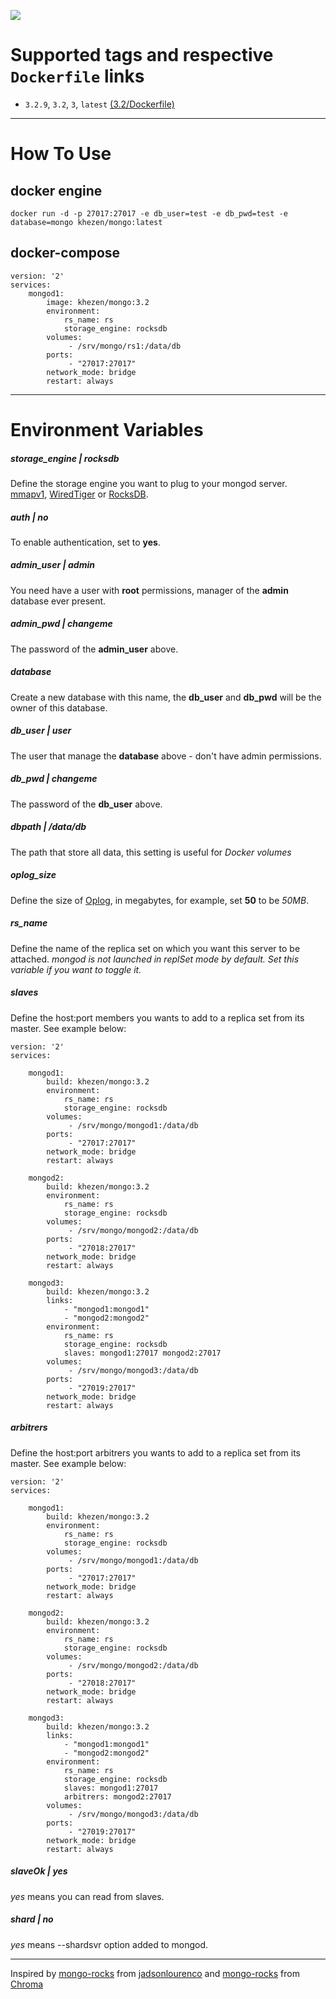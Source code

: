 [![](https://images.microbadger.com/badges/image/khezen/mongo.svg)](https://microbadger.com/images/khezen/mongo "Get your own image badge on microbadger.com")
# Supported tags and respective `Dockerfile` links

* `3.2.9`, `3.2`, `3`, `latest` [(3.2/Dockerfile)](https://github.com/Khezen/docker-mongo/blob/v3.2/Dockerfile)

---
# How To Use
## docker engine
```
docker run -d -p 27017:27017 -e db_user=test -e db_pwd=test -e database=mongo khezen/mongo:latest   
```   

## docker-compose
```
version: '2'
services:
    mongod1:
        image: khezen/mongo:3.2
        environment:
            rs_name: rs
            storage_engine: rocksdb
        volumes:
             - /srv/mongo/rs1:/data/db
        ports:
             - "27017:27017"
        network_mode: bridge
        restart: always

```
---
# Environment Variables

##### storage_engine | *rocksdb*
Define the storage engine you want to plug to your mongod server. [mmapv1](https://docs.mongodb.com/manual/core/mmapv1/), [WiredTiger](http://www.WiredTiger.com/) or [RocksDB](http://RocksDB.org/).

##### auth | *no*
To enable authentication, set to **yes**.

##### admin_user | *admin*
You need have a user with **root** permissions, manager of the **admin** database ever present.

##### admin_pwd | *changeme*
The password of the **admin_user** above.

##### database
Create a new database with this name, the **db_user** and **db_pwd** will be the owner of this database.

##### db_user | *user*
The user that manage the **database** above - don't have admin permissions.

##### db_pwd | *changeme*
The password of the **db_user** above.

##### dbpath | */data/db*
The path that store all data, this setting is useful for *Docker volumes*

##### oplog_size
Define the size of [Oplog](https://docs.mongodb.org/manual/tutorial/change-oplog-size/), in megabytes, for example, set **50** to be *50MB*.

##### rs_name
Define the name of the replica set on which you want this server to be attached.
*mongod is not launched in replSet mode by default. Set this variable if you want to toggle it.*

##### slaves
Define the host:port members you wants to add to a replica set from its master. See example below:
```
version: '2'
services:

    mongod1:
        build: khezen/mongo:3.2
        environment:
            rs_name: rs
            storage_engine: rocksdb
        volumes:
             - /srv/mongo/mongod1:/data/db
        ports:
             - "27017:27017"
        network_mode: bridge
        restart: always

    mongod2:
        build: khezen/mongo:3.2
        environment:
            rs_name: rs
            storage_engine: rocksdb
        volumes:
             - /srv/mongo/mongod2:/data/db
        ports:
             - "27018:27017"
        network_mode: bridge
        restart: always

    mongod3:
        build: khezen/mongo:3.2
        links:
            - "mongod1:mongod1"
            - "mongod2:mongod2"
        environment:
            rs_name: rs
            storage_engine: rocksdb
            slaves: mongod1:27017 mongod2:27017    
        volumes:
             - /srv/mongo/mongod3:/data/db
        ports:
             - "27019:27017"
        network_mode: bridge
        restart: always
```

##### arbitrers
Define the host:port arbitrers you wants to add to a replica set from its master. See example below:
```
version: '2'
services:

    mongod1:
        build: khezen/mongo:3.2
        environment:
            rs_name: rs
            storage_engine: rocksdb
        volumes:
             - /srv/mongo/mongod1:/data/db
        ports:
             - "27017:27017"
        network_mode: bridge
        restart: always

    mongod2:
        build: khezen/mongo:3.2
        environment:
            rs_name: rs
            storage_engine: rocksdb
        volumes:
             - /srv/mongo/mongod2:/data/db
        ports:
             - "27018:27017"
        network_mode: bridge
        restart: always

    mongod3:
        build: khezen/mongo:3.2
        links:
            - "mongod1:mongod1"
            - "mongod2:mongod2"
        environment:
            rs_name: rs
            storage_engine: rocksdb
            slaves: mongod1:27017
            arbitrers: mongod2:27017  
        volumes:
             - /srv/mongo/mongod3:/data/db
        ports:
             - "27019:27017"
        network_mode: bridge
        restart: always
```

##### slaveOk | *yes*
*yes* means you can read from slaves.

##### shard | *no*
*yes* means --shardsvr option added to mongod. 

---

Inspired by [mongo-rocks](https://github.com/jadsonlourenco/docker-mongo-rocks) from [jadsonlourenco](https://twitter.com/jadsonlourenco)
and  [mongo-rocks](https://github.com/structuresound/docker-mongo-rocks) from [Chroma](https://github.com/structuresound)
